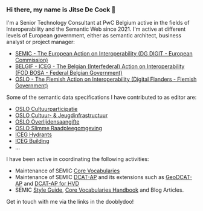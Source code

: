 ### Hi there, my name is Jitse De Cock 👋

I'm a Senior Technology Consultant at PwC Belgium active in the fields of Interoperability and the Semantic Web since 2021. I'm active at different levels of European government, either as semantic architect, business analyst or project manager:

- [SEMIC - The European Action on Interoperability (DG DIGIT - European Commission)](https://joinup.ec.europa.eu/collection/semic-support-centre) 
- [BELGIF - ICEG - The Belgian (Interfederal) Action on Interoperability (FOD BOSA - Federal Belgian Government)](https://www.belgif.be/)
- [OSLO - The Flemish Action on Interoperability (Digital Flanders - Flemish Government)](https://data.vlaanderen.be/)

Some of the semantic data specifications I have contributed to as editor are:
- [OSLO Cultuurparticipatie](https://github.com/Informatievlaanderen/OSLOthema-DoelgerichtDigitaalTransformeren)
- [OSLO Cultuur- & Jeugdinfrastructuur](https://github.com/Informatievlaanderen/OSLOthema-cultuurandjeugdinfrastructuur)
- [OSLO Overlijdensaangifte](https://github.com/Informatievlaanderen/OSLOthema-overlijdensaangifte)
- [OSLO Slimme Raadpleegomgeving](https://github.com/Informatievlaanderen/OSLOthema-slimmeRaadpleegOmgeving)
- [ICEG Hydrants](https://github.com/belgif/thematic/tree/master/models/hydrants)
- [ICEG Building](https://github.com/belgif/thematic/tree/master/models/building)
- ...

I have been active in coordinating the following activities:
- Maintenance of SEMIC [Core Vocabularies](https://github.com/SEMICeu/Consolidated-Core-Vocabularies)
- Maintenance of SEMIC [DCAT-AP](https://github.com/SEMICeu/DCAT-AP) and its extensions such as [GeoDCAT-AP](https://github.com/SEMICeu/GeoDCAT-AP) and [DCAT-AP for HVD](https://semiceu.github.io/DCAT-AP/releases/2.2.0-hvd/)   
- SEMIC [Style Guide](https://github.com/SEMICeu/style-guide), [Core Vocabularies Handbook](https://github.com/SEMICeu/core-vocs-handbook) and Blog Articles.

Get in touch with me via the links in the dooblydoo!
